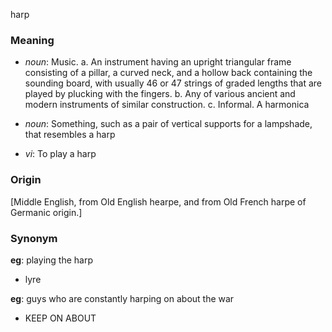 harp
### Meaning
+ _noun_: Music. 
   a. An instrument having an upright triangular frame consisting of a pillar, a curved neck, and a hollow back containing the sounding board, with usually 46 or 47 strings of graded lengths that are played by plucking with the fingers.
   b. Any of various ancient and modern instruments of similar construction.
   c. Informal. A harmonica
+ _noun_: Something, such as a pair of vertical supports for a lampshade, that resembles a harp

+ _vi_: To play a harp

### Origin

[Middle English, from Old English hearpe, and from Old French harpe of Germanic origin.]

### Synonym

__eg__: playing the harp

+ lyre

__eg__: guys who are constantly harping on about the war

+ KEEP ON ABOUT


